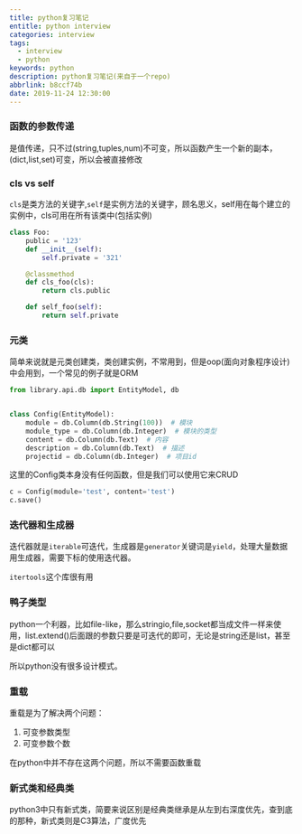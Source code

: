 ```yaml
---
title: python复习笔记
entitle: python interview
categories: interview
tags:
  - interview
  - python
keywords: python
description: python复习笔记(来自于一个repo)
abbrlink: b8ccf74b
date: 2019-11-24 12:30:00
---
```

### 函数的参数传递

是值传递，只不过(string,tuples,num)不可变，所以函数产生一个新的副本，(dict,list,set)可变，所以会被直接修改
### cls vs self
`cls`是类方法的关键字,`self`是实例方法的关键字，顾名思义，self用在每个建立的实例中，cls可用在所有该类中(包括实例)

```python
class Foo:
    public = '123'
    def __init__(self):
        self.private = '321'

    @classmethod
    def cls_foo(cls):
        return cls.public

    def self_foo(self):
        return self.private
```

### 元类

简单来说就是元类创建类，类创建实例，不常用到，但是oop(面向对象程序设计)中会用到，一个常见的例子就是ORM

```python
from library.api.db import EntityModel, db


class Config(EntityModel):
    module = db.Column(db.String(100))  # 模块
    module_type = db.Column(db.Integer)  # 模块的类型
    content = db.Column(db.Text)  # 内容
    description = db.Column(db.Text)  # 描述
    projectid = db.Column(db.Integer)  # 项目id

```

这里的Config类本身没有任何函数，但是我们可以使用它来CRUD

```python
c = Config(module='test', content='test')
c.save()
```

### 迭代器和生成器

迭代器就是`iterable`可迭代，生成器是`generator`关键词是`yield`，处理大量数据用生成器，需要下标的使用迭代器。

`itertools`这个库很有用

### 鸭子类型

python一个利器，比如file-like，那么stringio,file,socket都当成文件一样来使用，list.extend()后面跟的参数只要是可迭代的即可，无论是string还是list，甚至是dict都可以

所以python没有很多设计模式。

### 重载

重载是为了解决两个问题：

1. 可变参数类型
2. 可变参数个数

在python中并不存在这两个问题，所以不需要函数重载

### 新式类和经典类

python3中只有新式类，简要来说区别是经典类继承是从左到右深度优先，查到底的那种，新式类则是C3算法，广度优先